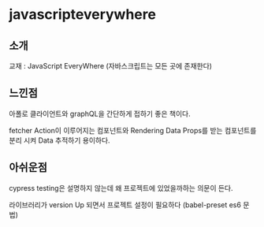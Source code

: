 # javascripteverywhere

## 소개

교재 : JavaScript EveryWhere (자바스크립트는 모든 곳에 존재한다)


## 느낀점

아폴로 클라이언트와 graphQL을 간단하게 접하기 좋은 책이다.

fetcher Action이 이루어지는 컴포넌트와 Rendering Data Props를 받는 컴포넌트를 분리 시켜 Data 추적하기 용이하다.

## 아쉬운점

cypress testing은 설명하지 않는데 왜 프로젝트에 있었을까하는 의문이 든다.

라이브러리가 version Up 되면서 프로젝트 설정이 필요하다 (babel-preset es6 문법)
